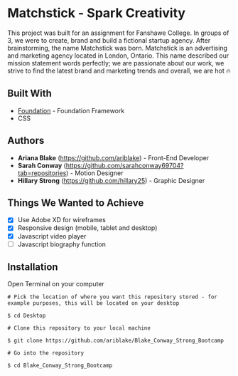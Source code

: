 # Matchstick - Spark Creativity
This project was built for an assignment for Fanshawe College. In groups of 3, we were to create, brand and build a fictional startup agency. After brainstorming, the name Matchstick was born. Matchstick is an advertising and marketing agency located in London, Ontario. This name described our mission statement words perfectly; we are passionate about our work, we strive to find the latest brand and marketing trends and overall, we are hot :fire:
## Built With
* [Foundation](https://foundation.zurb.com "Foundation") - Foundation Framework
* CSS
## Authors
* **Ariana Blake** (https://github.com/ariblake) - Front-End Developer
* **Sarah Conway** (https://github.com/sarahconway69704?tab=repositories) - Motion Designer
* **Hillary Strong** (https://github.com/hillary25) - Graphic Designer
## Things We Wanted to Achieve
- [x] Use Adobe XD for wireframes
- [x] Responsive design (mobile, tablet and desktop)
- [x] Javascript video player
- [ ] Javascript biography function
## Installation
Open Terminal on your computer
```
# Pick the location of where you want this repository stored - for example purposes, this will be located on your desktop

$ cd Desktop

# Clone this repository to your local machine

$ git clone https://github.com/ariblake/Blake_Conway_Strong_Bootcamp

# Go into the repository

$ cd Blake_Conway_Strong_Bootcamp
```

